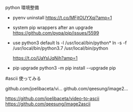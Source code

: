 python 環境整備

- pyenv uninstall
  https://t.co/MFjtOUYXqj?amp=1

- system pip wrappers after an upgrade
  https://github.com/pypa/pip/issues/5599

- use python3 default
  ls -l /usr/local/bin/python*
  ln -s -f /usr/local/bin/python3.7 /usr/local/bin/python

  https://t.co/UaYslJqNih?amp=1

- pip upgrade
  python3 -m pip install --upgrade pip

#ascii 使ってみる

github.com/joelibaceta/vi…
github.com/qeesung/image2…

https://github.com/joelibaceta/video-to-ascii
https://github.com/qeesung/image2ascii


